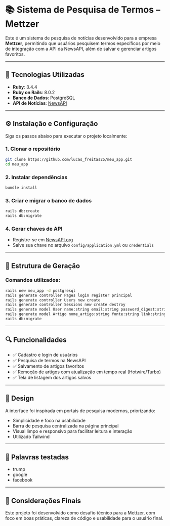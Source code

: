 # 📚 Sistema de Pesquisa de Termos – Mettzer

Este é um sistema de pesquisa de notícias desenvolvido para a empresa **Mettzer**, permitindo que usuários pesquisem termos específicos por meio de integração com a API da NewsAPI, além de salvar e gerenciar artigos favoritos.

---

## 🔧 Tecnologias Utilizadas

- **Ruby**: 3.4.4  
- **Ruby on Rails**: 8.0.2  
- **Banco de Dados**: PostgreSQL  
- **API de Notícias**: [NewsAPI](https://newsapi.org/)  

---

## ⚙️ Instalação e Configuração

Siga os passos abaixo para executar o projeto localmente:

### 1. Clonar o repositório
```bash
git clone https://github.com/lucas_freitas25/meu_app.git
cd meu_app
```

### 2. Instalar dependências
```bash
bundle install
```

### 3. Criar e migrar o banco de dados
```bash
rails db:create
rails db:migrate
```

### 4. Gerar chaves de API
- Registre-se em [NewsAPI.org](https://newsapi.org/register)
- Salve sua chave no arquivo `config/application.yml` ou `credentials`

---

## 📁 Estrutura de Geração

### Comandos utilizados:
```bash
rails new meu_app -d postgresql
rails generate controller Pages login register principal
rails generate controller Users new create
rails generate controller Sessions new create destroy
rails generate model User name:string email:string password_digest:string
rails generate model Artigo nome_artigo:string fonte:string link:string user:references
rails db:migrate
```

---

## 🔍 Funcionalidades

- ✅ Cadastro e login de usuários
- ✅ Pesquisa de termos na NewsAPI
- ✅ Salvamento de artigos favoritos
- ✅ Remoção de artigos com atualização em tempo real (Hotwire/Turbo)
- ✅ Tela de listagem dos artigos salvos

---

## 🎨 Design

A interface foi inspirada em portais de pesquisa modernos, priorizando:

- Simplicidade e foco na usabilidade
- Barra de pesquisa centralizada na página principal
- Visual limpo e responsivo para facilitar leitura e interação
- Utilizado Tailwind
---



## 🚀 Palavras testadas


- trump
- google
- facebook

---

## 📝 Considerações Finais

Este projeto foi desenvolvido como desafio técnico para a Mettzer, com foco em boas práticas, clareza de código e usabilidade para o usuário final.
